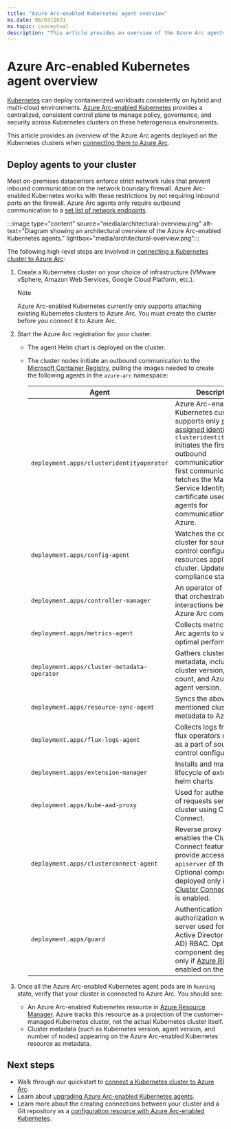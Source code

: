 ```yaml
---
title: "Azure Arc-enabled Kubernetes agent overview"
ms.date: 08/03/2021
ms.topic: conceptual
description: "This article provides an overview of the Azure Arc agents deployed on the Kubernetes clusters when connecting them to Azure Arc."
---
```


# Azure Arc-enabled Kubernetes agent overview

[Kubernetes](https://kubernetes.io/) can deploy containerized workloads consistently on hybrid and multi-cloud environments. [Azure Arc-enabled Kubernetes](overview.md) provides a centralized, consistent control plane to manage policy, governance, and security across Kubernetes clusters on these heterogenous environments.

This article provides an overview of the Azure Arc agents deployed on the Kubernetes clusters when [connecting them to Azure Arc](quickstart-connect-cluster.md).

## Deploy agents to your cluster

Most on-premises datacenters enforce strict network rules that prevent inbound communication on the network boundary firewall. Azure Arc-enabled Kubernetes works with these restrictions by not requiring inbound ports on the firewall. Azure Arc agents only require outbound communication to a [set list of network endpoints](quickstart-connect-cluster.md#meet-network-requirements).

:::image type="content" source="media/architectural-overview.png" alt-text="Diagram showing an architectural overview of the Azure Arc-enabled Kubernetes agents." lightbox="media/architectural-overview.png":::

The following high-level steps are involved in [connecting a Kubernetes cluster to Azure Arc](quickstart-connect-cluster.md):

1. Create a Kubernetes cluster on your choice of infrastructure (VMware vSphere, Amazon Web Services, Google Cloud Platform, etc.). 

    > [!NOTE]
    > Azure Arc-enabled Kubernetes currently only supports attaching existing Kubernetes clusters to Azure Arc. You must create the cluster before you connect it to Azure Arc.

1. Start the Azure Arc registration for your cluster.
    * The agent Helm chart is deployed on the cluster.
    * The cluster nodes initiate an outbound communication to the [Microsoft Container Registry](https://github.com/microsoft/containerregistry), pulling the images needed to create the following agents in the `azure-arc` namespace:

        | Agent | Description |
        | ----- | ----------- |
        | `deployment.apps/clusteridentityoperator` | Azure Arc-enabled Kubernetes currently supports only [system assigned identities](../../active-directory/managed-identities-azure-resources/overview.md). `clusteridentityoperator` initiates the first outbound communication. This first communication fetches the Managed Service Identity (MSI) certificate used by other agents for communication with Azure. |
        | `deployment.apps/config-agent` | Watches the connected cluster for source control configuration resources applied on the cluster. Updates the compliance state. |
        | `deployment.apps/controller-manager` | An operator of operators that orchestrates interactions between Azure Arc components. |
        | `deployment.apps/metrics-agent` | Collects metrics of other Arc agents to verify optimal performance. |
        | `deployment.apps/cluster-metadata-operator` | Gathers cluster metadata, including cluster version, node count, and Azure Arc agent version. |
        | `deployment.apps/resource-sync-agent` | Syncs the above-mentioned cluster metadata to Azure. |
        | `deployment.apps/flux-logs-agent` | Collects logs from the flux operators deployed as a part of source control configuration. |
        | `deployment.apps/extension-manager` | Installs and manages lifecycle of extension helm charts |
        | `deployment.apps/kube-aad-proxy` | Used for authentication of requests sent to the cluster using Cluster Connect. |
        | `deployment.apps/clusterconnect-agent` | Reverse proxy agent that enables the Cluster Connect feature to provide access to `apiserver` of the cluster. Optional component deployed only if the [Cluster Connect](conceptual-cluster-connect.md) feature is enabled.  |
        | `deployment.apps/guard` | Authentication and authorization webhook server used for Azure Active Directory (Azure AD) RBAC. Optional component deployed only if [Azure RBAC](conceptual-azure-rbac.md) is enabled on the cluster.   |

1. Once all the Azure Arc-enabled Kubernetes agent pods are in `Running` state, verify that your cluster is connected to Azure Arc. You should see:
    * An Azure Arc-enabled Kubernetes resource in [Azure Resource Manager](../../azure-resource-manager/management/overview.md). Azure tracks this resource as a projection of the customer-managed Kubernetes cluster, not the actual Kubernetes cluster itself.
    * Cluster metadata (such as Kubernetes version, agent version, and number of nodes) appearing on the Azure Arc-enabled Kubernetes resource as metadata.

## Next steps

* Walk through our quickstart to [connect a Kubernetes cluster to Azure Arc](./quickstart-connect-cluster.md).
* Learn about [upgrading Azure Arc-enabled Kubernetes agents](agent-upgrade.md).
* Learn more about the creating connections between your cluster and a Git repository as a [configuration resource with Azure Arc-enabled Kubernetes](./conceptual-configurations.md).
